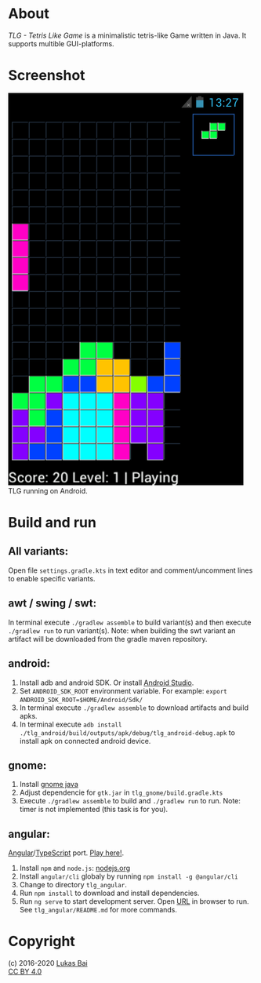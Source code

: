 # About
*TLG - Tetris Like Game* is a minimalistic tetris-like Game written in Java. It supports multible GUI-platforms.
    
# Screenshot
![TLG running on Android](screenshot.png)  
TLG running on Android.

# Build and run
## All variants:
Open file `settings.gradle.kts` in text editor and comment/uncomment lines to enable specific variants.

## awt / swing / swt:
In terminal execute `./gradlew assemble` to build variant(s) and then execute `./gradlew run` to run variant(s).
Note: when building the swt variant an artifact will be downloaded from the gradle maven repository.

## android:
1. Install adb and android SDK. Or install [Android Studio](https://developer.android.com/studio/).
2. Set `ANDROID_SDK_ROOT` environment variable. For example: `export ANDROID_SDK_ROOT=$HOME/Android/Sdk/`
3. In terminal execute `./gradlew assemble` to download artifacts and build apks.
4. In terminal execute `adb install ./tlg_android/build/outputs/apk/debug/tlg_android-debug.apk` to install apk on connected android device.

## gnome:
1. Install [gnome java](http://java-gnome.sourceforge.net/)
2. Adjust dependencie for `gtk.jar` in `tlg_gnome/build.gradle.kts`
3. Execute `./gradlew assemble` to build and `./gradlew run` to run.
Note: timer is not implemented (this task is for you).

## angular:
[Angular](https://angular.io/)/[TypeScript](https://www.typescriptlang.org/) port. [Play here!](https://bailu.ch/tlg/). 
1. Install `npm` and `node.js`: [nodejs.org](https://nodejs.org)
2. Install `angular/cli` globaly by running `npm install -g @angular/cli`
3. Change to directory `tlg_angular`.
4. Run `npm install` to download and install dependencies.
5. Run `ng serve` to start development server. Open [URL](http://localhost:4200/) in browser to run.
See `tlg_angular/README.md` for more commands.

# Copyright
(c) 2016-2020 [Lukas Bai](mailto:bailu@bailu.ch)  
[CC BY 4.0](http://creativecommons.org/licenses/by/4.0/)

